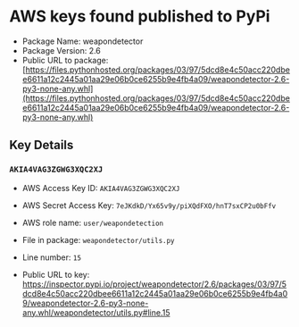 # AWS keys found published to PyPi

* Package Name: weapondetector
* Package Version: 2.6
* Public URL to package: [https://files.pythonhosted.org/packages/03/97/5dcd8e4c50acc220dbee6611a12c2445a01aa29e06b0ce6255b9e4fb4a09/weapondetector-2.6-py3-none-any.whl](https://files.pythonhosted.org/packages/03/97/5dcd8e4c50acc220dbee6611a12c2445a01aa29e06b0ce6255b9e4fb4a09/weapondetector-2.6-py3-none-any.whl)

## Key Details

### `AKIA4VAG3ZGWG3XQC2XJ`

* AWS Access Key ID: `AKIA4VAG3ZGWG3XQC2XJ`
* AWS Secret Access Key: `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` 
* AWS role name: `user/weapondetection`
* File in package: `weapondetector/utils.py`
* Line number: `15`

* Public URL to key: https://inspector.pypi.io/project/weapondetector/2.6/packages/03/97/5dcd8e4c50acc220dbee6611a12c2445a01aa29e06b0ce6255b9e4fb4a09/weapondetector-2.6-py3-none-any.whl/weapondetector/utils.py#line.15


